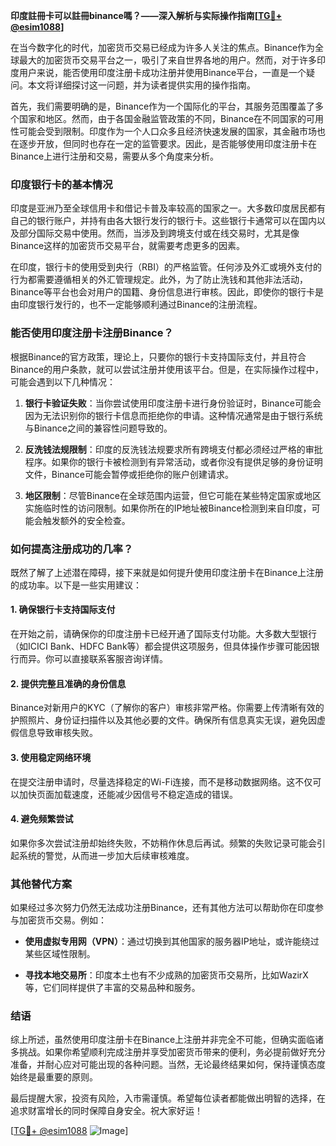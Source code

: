 **印度註冊卡可以註冊binance嗎？——深入解析与实际操作指南[[TG💪+ @esim1088](https://t.me/s/esim1088)]**

在当今数字化的时代，加密货币交易已经成为许多人关注的焦点。Binance作为全球最大的加密货币交易平台之一，吸引了来自世界各地的用户。然而，对于许多印度用户来说，能否使用印度注册卡成功注册并使用Binance平台，一直是一个疑问。本文将详细探讨这一问题，并为读者提供实用的操作指南。

首先，我们需要明确的是，Binance作为一个国际化的平台，其服务范围覆盖了多个国家和地区。然而，由于各国金融监管政策的不同，Binance在不同国家的可用性可能会受到限制。印度作为一个人口众多且经济快速发展的国家，其金融市场也在逐步开放，但同时也存在一定的监管要求。因此，是否能够使用印度注册卡在Binance上进行注册和交易，需要从多个角度来分析。

### **印度银行卡的基本情况**

印度是亚洲乃至全球信用卡和借记卡普及率较高的国家之一。大多数印度居民都有自己的银行账户，并持有由各大银行发行的银行卡。这些银行卡通常可以在国内以及部分国际交易中使用。然而，当涉及到跨境支付或在线交易时，尤其是像Binance这样的加密货币交易平台，就需要考虑更多的因素。

在印度，银行卡的使用受到央行（RBI）的严格监管。任何涉及外汇或境外支付的行为都需要遵循相关的外汇管理规定。此外，为了防止洗钱和其他非法活动，Binance等平台也会对用户的国籍、身份信息进行审核。因此，即使你的银行卡是由印度银行发行的，也不一定能够顺利通过Binance的注册流程。

### **能否使用印度注册卡注册Binance？**

根据Binance的官方政策，理论上，只要你的银行卡支持国际支付，并且符合Binance的用户条款，就可以尝试注册并使用该平台。但是，在实际操作过程中，可能会遇到以下几种情况：

1. **银行卡验证失败**：当你尝试使用印度注册卡进行身份验证时，Binance可能会因为无法识别你的银行卡信息而拒绝你的申请。这种情况通常是由于银行系统与Binance之间的兼容性问题导致的。

2. **反洗钱法规限制**：印度的反洗钱法规要求所有跨境支付都必须经过严格的审批程序。如果你的银行卡被检测到有异常活动，或者你没有提供足够的身份证明文件，Binance可能会暂停或拒绝你的账户创建请求。

3. **地区限制**：尽管Binance在全球范围内运营，但它可能在某些特定国家或地区实施临时性的访问限制。如果你所在的IP地址被Binance检测到来自印度，可能会触发额外的安全检查。

### **如何提高注册成功的几率？**

既然了解了上述潜在障碍，接下来就是如何提升使用印度注册卡在Binance上注册的成功率。以下是一些实用建议：

#### **1. 确保银行卡支持国际支付**
在开始之前，请确保你的印度注册卡已经开通了国际支付功能。大多数大型银行（如ICICI Bank、HDFC Bank等）都会提供这项服务，但具体操作步骤可能因银行而异。你可以直接联系客服咨询详情。

#### **2. 提供完整且准确的身份信息**
Binance对新用户的KYC（了解你的客户）审核非常严格。你需要上传清晰有效的护照照片、身份证扫描件以及其他必要的文件。确保所有信息真实无误，避免因虚假信息导致审核失败。

#### **3. 使用稳定网络环境**
在提交注册申请时，尽量选择稳定的Wi-Fi连接，而不是移动数据网络。这不仅可以加快页面加载速度，还能减少因信号不稳定造成的错误。

#### **4. 避免频繁尝试**
如果你多次尝试注册却始终失败，不妨稍作休息后再试。频繁的失败记录可能会引起系统的警觉，从而进一步加大后续审核难度。

### **其他替代方案**

如果经过多次努力仍然无法成功注册Binance，还有其他方法可以帮助你在印度参与加密货币交易。例如：

- **使用虚拟专用网（VPN）**：通过切换到其他国家的服务器IP地址，或许能绕过某些区域性限制。
  
- **寻找本地交易所**：印度本土也有不少成熟的加密货币交易所，比如WazirX等，它们同样提供了丰富的交易品种和服务。

### **结语**

综上所述，虽然使用印度注册卡在Binance上注册并非完全不可能，但确实面临诸多挑战。如果你希望顺利完成注册并享受加密货币带来的便利，务必提前做好充分准备，并耐心应对可能出现的各种问题。当然，无论最终结果如何，保持谨慎态度始终是最重要的原则。

最后提醒大家，投资有风险，入市需谨慎。希望每位读者都能做出明智的选择，在追求财富增长的同时保障自身安全。祝大家好运！

[[TG💪+ @esim1088](https://t.me/s/esim1088) ![Image](https://i.postimg.cc/4NQfJmqS/Snipaste-2025-05-13-00-14-12.png)]